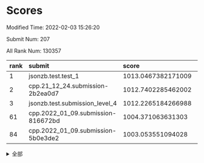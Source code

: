 # Scores

Modified Time: 2022-02-03 15:26:20

Submit Num: 207

All Rank Num: 130357

| rank |               submit               |       score        |       sigma        | pk_num |
| :--- | :--------------------------------- | :----------------- | :----------------- | :----- |
| 1    | jsonzb.test.test_1                 | 1013.0467382171009 | 0.8118451741479609 | 2517   |
| 2    | cpp.21_12_24.submission-2b2ea0d7   | 1012.7402285462002 | 0.7910332799291506 | 2519   |
| 3    | jsonzb.test.submission_level_4     | 1012.2265184266988 | 0.802639609922722  | 2517   |
| 61   | cpp.2022_01_09.submission-816672bd | 1004.371063631303  | 0.7075232641564058 | 2520   |
| 84   | cpp.2022_01_09.submission-5b0e3de2 | 1003.053551094028  | 0.724940705895335  | 2516   |


<details>
<summary>全部</summary>

| rank |                 submit                 |       score        |       sigma        | pk_num |
| :--- | :------------------------------------- | :----------------- | :----------------- | :----- |
| 1    | jsonzb.test.test_1                     | 1013.0467382171009 | 0.8118451741479609 | 2517   |
| 2    | cpp.21_12_24.submission-2b2ea0d7       | 1012.7402285462002 | 0.7910332799291506 | 2519   |
| 3    | jsonzb.test.submission_level_4         | 1012.2265184266988 | 0.802639609922722  | 2517   |
| 4    | gobigger.level_3.submission_level_3_19 | 1011.8213132999095 | 0.7662929870901836 | 2515   |
| 5    | gobigger.level_3.submission_level_3_33 | 1011.615283610784  | 0.7904939519064385 | 2523   |
| 6    | gobigger.level_3.submission_level_3_3  | 1011.5264496755165 | 0.7972819485991138 | 2520   |
| 7    | gobigger.level_3.submission_level_3_9  | 1011.5039171420241 | 0.7764831528223136 | 2517   |
| 8    | gobigger.level_3.submission_level_3_18 | 1011.0774382748076 | 0.7566417989053352 | 2522   |
| 9    | gobigger.level_3.submission_level_3_32 | 1011.0324523587694 | 0.7741165829600355 | 2521   |
| 10   | gobigger.level_3.submission_level_3_13 | 1010.9784857804702 | 0.7685203874137446 | 2519   |
| 11   | gobigger.level_3.submission_level_3_30 | 1010.7907240350831 | 0.771529645824709  | 2518   |
| 12   | gobigger.level_3.submission_level_3_38 | 1010.78324235137   | 0.7478743019462706 | 2517   |
| 13   | gobigger.level_3.submission_level_3_14 | 1010.6795588747589 | 0.7716819942290793 | 2524   |
| 14   | gobigger.level_3.submission_level_3_36 | 1010.5270747427376 | 0.7742462940481837 | 2516   |
| 15   | gobigger.level_3.submission_level_3_20 | 1010.5235762979046 | 0.7520562398926521 | 2523   |
| 16   | gobigger.level_3.submission_level_3_26 | 1010.5231702141838 | 0.7714243370316808 | 2519   |
| 17   | gobigger.level_3.submission_level_3_29 | 1010.4201839594019 | 0.7660065547585666 | 2518   |
| 18   | gobigger.level_3.submission_level_3_25 | 1010.3886267989951 | 0.7619436901937604 | 2516   |
| 19   | gobigger.level_3.submission_level_3_35 | 1010.3423353620825 | 0.7822902796191127 | 2521   |
| 20   | gobigger.level_3.submission_level_3_49 | 1010.2950544787233 | 0.7830534764077522 | 2517   |
| 21   | gobigger.level_3.submission_level_3_21 | 1010.2855610164787 | 0.7558669139253534 | 2520   |
| 22   | gobigger.level_3.submission_level_3_46 | 1010.2517096634002 | 0.7569061481716202 | 2520   |
| 23   | gobigger.level_3.submission_level_3_31 | 1010.1699925430864 | 0.7709470452868832 | 2520   |
| 24   | gobigger.level_3.submission_level_3_17 | 1010.0626913565036 | 0.7608997024032893 | 2518   |
| 25   | gobigger.level_3.submission_level_3_16 | 1010.0579781630416 | 0.7440425915924019 | 2515   |
| 26   | gobigger.level_3.submission_level_3_1  | 1010.0462589655199 | 0.7539497282035809 | 2513   |
| 27   | gobigger.level_3.submission_level_3_34 | 1010.0443002130634 | 0.7635298747005856 | 2523   |
| 28   | gobigger.level_3.submission_level_3_4  | 1010.0253109412517 | 0.7501266574625269 | 2520   |
| 29   | gobigger.level_3.submission_level_3_27 | 1009.9968212764203 | 0.7425414979180223 | 2521   |
| 30   | gobigger.level_3.submission_level_3_44 | 1009.9651482279774 | 0.7523092122185879 | 2521   |
| 31   | gobigger.level_3.submission_level_3_0  | 1009.9577341959058 | 0.7664715260239473 | 2520   |
| 32   | gobigger.level_3.submission_level_3_47 | 1009.8968336343761 | 0.7591101558657746 | 2519   |
| 33   | gobigger.level_3.submission_level_3_22 | 1009.7686544849697 | 0.7540535998535268 | 2519   |
| 34   | gobigger.level_3.submission_level_3_12 | 1009.7547892239344 | 0.75943419194837   | 2523   |
| 35   | gobigger.level_3.submission_level_3_15 | 1009.6914934736877 | 0.7558820600110115 | 2520   |
| 36   | gobigger.level_3.submission_level_3_10 | 1009.6386700545693 | 0.767168886196742  | 2522   |
| 37   | gobigger.level_3.submission_level_3_7  | 1009.5869810705373 | 0.7679105497622557 | 2521   |
| 38   | gobigger.level_3.submission_level_3_40 | 1009.5150342345019 | 0.7472842208947682 | 2518   |
| 39   | gobigger.level_3.submission_level_3_23 | 1009.4831267747377 | 0.7590340686469114 | 2515   |
| 40   | gobigger.level_3.submission_level_3_48 | 1009.4593119832568 | 0.7524553468370202 | 2515   |
| 41   | gobigger.level_3.submission_level_3_43 | 1009.4202271166581 | 0.7590275324401782 | 2519   |
| 42   | gobigger.level_3.submission_level_3_37 | 1009.4174143667424 | 0.7762621407504056 | 2519   |
| 43   | gobigger.level_3.submission_level_3_6  | 1009.4075491167503 | 0.7362949124915619 | 2521   |
| 44   | gobigger.level_3.submission_level_3_45 | 1009.2951214678644 | 0.7357944799257649 | 2523   |
| 45   | gobigger.level_3.submission_level_3_28 | 1009.1652929762195 | 0.779080327048644  | 2518   |
| 46   | gobigger.level_3.submission_level_3_2  | 1009.0962417587748 | 0.7494040341392887 | 2518   |
| 47   | gobigger.level_3.submission_level_3_41 | 1008.9439385847913 | 0.7332403159590025 | 2516   |
| 48   | gobigger.level_3.submission_level_3_8  | 1008.9413603129659 | 0.7440894107973599 | 2514   |
| 49   | gobigger.level_3.submission_level_3_39 | 1008.857429408549  | 0.7448835988617349 | 2518   |
| 50   | gobigger.level_3.submission_level_3_5  | 1008.8571469222519 | 0.7813264335032684 | 2521   |
| 51   | gobigger.level_3.submission_level_3_11 | 1008.6578175417486 | 0.7569940851208907 | 2520   |
| 52   | gobigger.level_3.submission_level_3_24 | 1008.1794772895322 | 0.7554886442582132 | 2510   |
| 53   | gobigger.level_3.submission_level_3_42 | 1008.1204883205453 | 0.738436468472994  | 2520   |
| 54   | gobigger.level_1.submission_level_1_5  | 1005.1561671412015 | 0.7373261725147778 | 2519   |
| 55   | gobigger.level_1.submission_level_1_7  | 1005.0933293562329 | 0.7209177271542561 | 2514   |
| 56   | gobigger.level_1.submission_level_1_32 | 1005.0341271404777 | 0.7324583515469592 | 2520   |
| 57   | gobigger.level_1.submission_level_1_21 | 1004.9717969697133 | 0.7281721582500321 | 2516   |
| 58   | gobigger.level_1.submission_level_1_31 | 1004.6237360434699 | 0.7151535422187686 | 2521   |
| 59   | gobigger.level_1.submission_level_1_10 | 1004.498613445811  | 0.721957253058271  | 2520   |
| 60   | gobigger.level_1.submission_level_1_15 | 1004.4234585616849 | 0.7182418236308747 | 2519   |
| 61   | cpp.2022_01_09.submission-816672bd     | 1004.371063631303  | 0.7075232641564058 | 2520   |
| 62   | gobigger.level_1.submission_level_1_40 | 1004.1689874818634 | 0.721228456116746  | 2517   |
| 63   | gobigger.level_1.submission_level_1_49 | 1004.1525985536956 | 0.7244615527740946 | 2520   |
| 64   | gobigger.level_1.submission_level_1_28 | 1004.0820087539969 | 0.712336407591579  | 2519   |
| 65   | gobigger.level_1.submission_level_1_4  | 1004.0511048946474 | 0.7138681156784885 | 2521   |
| 66   | gobigger.level_1.submission_level_1_18 | 1004.0161007843642 | 0.7225134562271638 | 2517   |
| 67   | gobigger.level_1.submission_level_1_48 | 1004.0157641526891 | 0.7180894530427594 | 2517   |
| 68   | gobigger.level_1.submission_level_1_23 | 1003.866398707902  | 0.7169190607515443 | 2516   |
| 69   | gobigger.level_1.submission_level_1_6  | 1003.8439670904543 | 0.719524802513481  | 2521   |
| 70   | gobigger.level_1.submission_level_1_42 | 1003.8287780380398 | 0.7190574572623203 | 2518   |
| 71   | gobigger.level_1.submission_level_1_1  | 1003.8112761684521 | 0.7142322037920362 | 2518   |
| 72   | gobigger.level_1.submission_level_1_24 | 1003.6888352870927 | 0.7070176940718192 | 2523   |
| 73   | gobigger.level_1.submission_level_1_45 | 1003.6252543341488 | 0.7264770046745451 | 2516   |
| 74   | gobigger.level_1.submission_level_1_8  | 1003.5973904694746 | 0.7146972743317611 | 2525   |
| 75   | gobigger.level_1.submission_level_1_26 | 1003.57734906783   | 0.7047285124198336 | 2517   |
| 76   | gobigger.level_1.submission_level_1_37 | 1003.5281035031641 | 0.7180924757104303 | 2517   |
| 77   | gobigger.level_1.submission_level_1_9  | 1003.4735580554778 | 0.7171326043295883 | 2519   |
| 78   | gobigger.level_1.submission_level_1_20 | 1003.4607801667045 | 0.7297335278907499 | 2521   |
| 79   | gobigger.level_1.submission_level_1_41 | 1003.254848971085  | 0.7098450409757739 | 2513   |
| 80   | gobigger.level_1.submission_level_1_36 | 1003.195640755419  | 0.709906817569675  | 2517   |
| 81   | gobigger.level_1.submission_level_1_34 | 1003.1868947300712 | 0.7199169150197434 | 2519   |
| 82   | gobigger.level_1.submission_level_1_35 | 1003.1555640746708 | 0.7226889931943996 | 2522   |
| 83   | gobigger.level_1.submission_level_1_43 | 1003.1373712884983 | 0.7149844666070143 | 2523   |
| 84   | cpp.2022_01_09.submission-5b0e3de2     | 1003.053551094028  | 0.724940705895335  | 2516   |
| 85   | gobigger.level_1.submission_level_1_2  | 1003.0206681514562 | 0.7190539915637457 | 2518   |
| 86   | gobigger.level_1.submission_level_1_11 | 1002.971921572121  | 0.7023416724835838 | 2521   |
| 87   | gobigger.level_1.submission_level_1_29 | 1002.9534305525281 | 0.7149748495955716 | 2519   |
| 88   | gobigger.level_1.submission_level_1_38 | 1002.9469622765779 | 0.7148102021724658 | 2518   |
| 89   | gobigger.level_1.submission_level_1_47 | 1002.9377187658172 | 0.7109939941602609 | 2523   |
| 90   | gobigger.level_1.submission_level_1_30 | 1002.8802103553573 | 0.7214279178488613 | 2524   |
| 91   | gobigger.level_1.submission_level_1_25 | 1002.84766219129   | 0.7080761823619338 | 2520   |
| 92   | gobigger.level_1.submission_level_1_13 | 1002.839377355376  | 0.7159902689709335 | 2516   |
| 93   | gobigger.level_1.submission_level_1_0  | 1002.8343243458116 | 0.7145765462671971 | 2518   |
| 94   | gobigger.level_1.submission_level_1_22 | 1002.7558019292214 | 0.7188836836438112 | 2518   |
| 95   | gobigger.level_1.submission_level_1_39 | 1002.7363168352078 | 0.717519009004048  | 2522   |
| 96   | gobigger.level_1.submission_level_1_27 | 1002.7189526416641 | 0.7124294189045665 | 2515   |
| 97   | gobigger.level_1.submission_level_1_12 | 1002.706073197271  | 0.7204354559989816 | 2518   |
| 98   | gobigger.level_1.submission_level_1_46 | 1002.6539684038936 | 0.7084946324066349 | 2521   |
| 99   | gobigger.level_1.submission_level_1_19 | 1002.6140523571282 | 0.7092650438050978 | 2519   |
| 100  | gobigger.level_1.submission_level_1_33 | 1002.6076109349781 | 0.7056518331332026 | 2520   |
| 101  | gobigger.level_1.submission_level_1_16 | 1002.580860463995  | 0.7209238082905187 | 2517   |
| 102  | gobigger.level_1.submission_level_1_44 | 1002.5033501961626 | 0.720361971897819  | 2517   |
| 103  | gobigger.level_1.submission_level_1_3  | 1002.3968596682672 | 0.712225890124386  | 2517   |
| 104  | gobigger.level_1.submission_level_1_17 | 1002.3401096313016 | 0.7195654054947895 | 2516   |
| 105  | gobigger.level_1.submission_level_1_14 | 1001.9558836743867 | 0.7113429344048378 | 2516   |
| 106  | gobigger.random.submission_random_12   | 997.0143377638146  | 0.7024854607421981 | 2522   |
| 107  | gobigger.random.submission_random_5    | 996.9138949333845  | 0.706119255362016  | 2522   |
| 108  | gobigger.random.submission_random_14   | 996.823049200774   | 0.7028419924020679 | 2523   |
| 109  | gobigger.random.submission_random_41   | 996.8092919399771  | 0.7252666524326228 | 2522   |
| 110  | gobigger.random.submission_random_8    | 996.7795408056111  | 0.7114595279887541 | 2511   |
| 111  | gobigger.random.submission_random_35   | 996.7553300534945  | 0.7074476759958103 | 2521   |
| 112  | gobigger.random.submission_random_18   | 996.6809726458988  | 0.7006581799762167 | 2516   |
| 113  | gobigger.random.submission_random_27   | 996.651091500735   | 0.7124839312630106 | 2517   |
| 114  | gobigger.random.submission_random_1    | 996.5238664395526  | 0.7173943962732483 | 2524   |
| 115  | gobigger.random.submission_random_30   | 996.4854836638783  | 0.7066357976376811 | 2518   |
| 116  | gobigger.random.submission_random_33   | 996.2844990233812  | 0.7046592742229526 | 2521   |
| 117  | gobigger.random.submission_random_3    | 996.2415454711349  | 0.714683031624603  | 2520   |
| 118  | gobigger.random.submission_random_9    | 996.1267705042379  | 0.7036596433382165 | 2510   |
| 119  | gobigger.random.submission_random_13   | 996.0643108024195  | 0.7070316687510771 | 2520   |
| 120  | gobigger.random.submission_random_19   | 996.0175318660347  | 0.6940624609836866 | 2516   |
| 121  | gobigger.random.submission_random_7    | 995.9280360389038  | 0.704899985222086  | 2513   |
| 122  | gobigger.random.submission_random_32   | 995.915952898797   | 0.7267699061745019 | 2521   |
| 123  | gobigger.random.submission_random_31   | 995.8500035360246  | 0.7246861373037107 | 2521   |
| 124  | gobigger.random.submission_random_2    | 995.8484430824919  | 0.7182532169365666 | 2517   |
| 125  | gobigger.random.submission_random_25   | 995.8431787600803  | 0.7090019651777829 | 2520   |
| 126  | gobigger.random.submission_random_24   | 995.7504665753655  | 0.7230246701912005 | 2520   |
| 127  | gobigger.random.submission_random_6    | 995.6990195369699  | 0.7168815868647843 | 2523   |
| 128  | gobigger.random.submission_random_22   | 995.6700695890038  | 0.7075292883759644 | 2516   |
| 129  | gobigger.random.submission_random_38   | 995.6061147959616  | 0.7088239304647529 | 2515   |
| 130  | gobigger.random.submission_random_39   | 995.580702549056   | 0.7076800075425274 | 2518   |
| 131  | gobigger.random.submission_random_37   | 995.5730665718181  | 0.7186303273529097 | 2522   |
| 132  | gobigger.random.submission_random_40   | 995.5656682179066  | 0.7100741994379205 | 2518   |
| 133  | gobigger.random.submission_random_10   | 995.5382495687743  | 0.7148705781710005 | 2523   |
| 134  | gobigger.random.submission_random_36   | 995.5283353768716  | 0.711265275096556  | 2524   |
| 135  | gobigger.random.submission_random_46   | 995.4816696337975  | 0.7180417047757225 | 2516   |
| 136  | gobigger.random.submission_random_26   | 995.4343353954472  | 0.7042726006490314 | 2520   |
| 137  | gobigger.random.submission_random_47   | 995.3797618499092  | 0.7106196624807762 | 2521   |
| 138  | gobigger.random.submission_random_28   | 995.3751132158828  | 0.7152303549537327 | 2521   |
| 139  | gobigger.random.submission_random_48   | 995.3505015761251  | 0.7092910009300684 | 2519   |
| 140  | gobigger.random.submission_random_29   | 995.3464225194338  | 0.7147039211550319 | 2521   |
| 141  | gobigger.random.submission_random_0    | 995.3216544210325  | 0.7225444966147304 | 2519   |
| 142  | gobigger.random.submission_random_23   | 995.2915116974748  | 0.7212065167694056 | 2519   |
| 143  | gobigger.random.submission_random_4    | 995.1855291805308  | 0.7176823400436783 | 2521   |
| 144  | gobigger.random.submission_random_34   | 995.1709340252203  | 0.7189307965018769 | 2520   |
| 145  | gobigger.random.submission_random_20   | 995.1683632027275  | 0.7040050347756287 | 2518   |
| 146  | gobigger.random.submission_random_44   | 995.1528731095887  | 0.7106041314551582 | 2518   |
| 147  | gobigger.random.submission_random_15   | 995.11808659023    | 0.7195154274121809 | 2516   |
| 148  | gobigger.random.submission_random_17   | 995.0813000196974  | 0.6991547783839143 | 2519   |
| 149  | gobigger.random.submission_random_21   | 995.0421298173953  | 0.7219421290681649 | 2520   |
| 150  | gobigger.random.submission_random_45   | 995.0242626020148  | 0.7023323796434774 | 2520   |
| 151  | gobigger.random.submission_random_49   | 994.9714206611103  | 0.7121719328902278 | 2523   |
| 152  | gobigger.random.submission_random_16   | 994.7681231929819  | 0.7217352824666243 | 2518   |
| 153  | gobigger.random.submission_random_42   | 994.6965134009309  | 0.7153037172968558 | 2526   |
| 154  | gobigger.random.submission_random_43   | 994.5422019751952  | 0.7152668643681354 | 2524   |
| 155  | gobigger.random.submission_random_11   | 994.0924122441056  | 0.718413015170612  | 2521   |
| 156  | gobigger.level_2.submission_level_2_0  | 993.7158081944974  | 0.734825234327163  | 2516   |
| 157  | gobigger.level_2.submission_level_2_2  | 993.571723024603   | 0.7400279164096996 | 2517   |
| 158  | gobigger.level_2.submission_level_2_11 | 993.5707907370454  | 0.7290151811258677 | 2517   |
| 159  | gobigger.level_2.submission_level_2_31 | 993.5094216084685  | 0.7246878892598841 | 2518   |
| 160  | gobigger.level_2.submission_level_2_9  | 993.3286702595603  | 0.7361690618593117 | 2521   |
| 161  | gobigger.level_2.submission_level_2_30 | 993.1831499659054  | 0.7397185660301434 | 2522   |
| 162  | gobigger.level_2.submission_level_2_20 | 993.125262426856   | 0.7320621726180615 | 2517   |
| 163  | gobigger.level_2.submission_level_2_1  | 993.0223914463348  | 0.7217782795014167 | 2518   |
| 164  | gobigger.level_2.submission_level_2_18 | 992.9307216902218  | 0.7395568634212141 | 2515   |
| 165  | gobigger.level_2.submission_level_2_36 | 992.8590840815749  | 0.7690445380400305 | 2519   |
| 166  | gobigger.level_2.submission_level_2_46 | 992.829955435605   | 0.7410324553546487 | 2523   |
| 167  | gobigger.level_2.submission_level_2_14 | 992.7818322848673  | 0.7324235749280671 | 2516   |
| 168  | gobigger.level_2.submission_level_2_37 | 992.7460606940525  | 0.7479235447664796 | 2515   |
| 169  | gobigger.level_2.submission_level_2_17 | 992.7191531383093  | 0.7343071452343468 | 2515   |
| 170  | gobigger.level_2.submission_level_2_40 | 992.6940696383334  | 0.7416520588994142 | 2520   |
| 171  | gobigger.level_2.submission_level_2_24 | 992.6889056087367  | 0.761187372865008  | 2518   |
| 172  | gobigger.level_2.submission_level_2_7  | 992.6630765743605  | 0.7365277983052804 | 2522   |
| 173  | gobigger.level_2.submission_level_2_22 | 992.661820983193   | 0.7565299522384753 | 2516   |
| 174  | gobigger.level_2.submission_level_2_13 | 992.5836780697203  | 0.7362589499114183 | 2524   |
| 175  | gobigger.level_2.submission_level_2_39 | 992.4570041745641  | 0.740812785185893  | 2516   |
| 176  | gobigger.level_2.submission_level_2_41 | 992.3941430166054  | 0.7496582374975834 | 2516   |
| 177  | gobigger.level_2.submission_level_2_5  | 992.3380959435233  | 0.7259819247215964 | 2519   |
| 178  | gobigger.level_2.submission_level_2_25 | 992.2817831965912  | 0.7262349128449954 | 2521   |
| 179  | gobigger.level_2.submission_level_2_47 | 992.2813121846655  | 0.7474859365273244 | 2522   |
| 180  | gobigger.level_2.submission_level_2_16 | 992.2527858394352  | 0.7423450813282086 | 2518   |
| 181  | gobigger.level_2.submission_level_2_27 | 992.1976018452106  | 0.737504696151283  | 2520   |
| 182  | gobigger.level_2.submission_level_2_34 | 992.1785731322077  | 0.7436662241411192 | 2517   |
| 183  | gobigger.level_2.submission_level_2_3  | 992.1565721164827  | 0.7469775969369998 | 2518   |
| 184  | gobigger.level_2.submission_level_2_29 | 992.051039531723   | 0.7535646291804933 | 2518   |
| 185  | gobigger.level_2.submission_level_2_15 | 991.973035730482   | 0.7735513457122917 | 2517   |
| 186  | gobigger.level_2.submission_level_2_32 | 991.8359745950289  | 0.7270194576576032 | 2519   |
| 187  | gobigger.level_2.submission_level_2_43 | 991.7134663243731  | 0.7412997772182696 | 2520   |
| 188  | gobigger.level_2.submission_level_2_44 | 991.7019281532229  | 0.749768212768049  | 2522   |
| 189  | gobigger.level_2.submission_level_2_48 | 991.6898062724318  | 0.7517355587573948 | 2520   |
| 190  | gobigger.level_2.submission_level_2_12 | 991.5948519261514  | 0.7603361615977174 | 2519   |
| 191  | gobigger.level_2.submission_level_2_49 | 991.5406944674356  | 0.762529631739398  | 2518   |
| 192  | gobigger.level_2.submission_level_2_6  | 991.5317773532895  | 0.7537091795109465 | 2521   |
| 193  | gobigger.level_2.submission_level_2_33 | 991.444050406044   | 0.7302610936687017 | 2515   |
| 194  | gobigger.level_2.submission_level_2_19 | 991.3573108173238  | 0.7402629879770897 | 2516   |
| 195  | gobigger.level_2.submission_level_2_8  | 991.3009356080695  | 0.7247020050365021 | 2520   |
| 196  | gobigger.level_2.submission_level_2_23 | 991.2707473556535  | 0.7513736745786139 | 2519   |
| 197  | gobigger.level_2.submission_level_2_35 | 991.2522934502891  | 0.7554439236845538 | 2518   |
| 198  | gobigger.level_2.submission_level_2_28 | 991.1424722585077  | 0.7486892218258041 | 2516   |
| 199  | gobigger.level_2.submission_level_2_45 | 991.0394064001246  | 0.7605922287336934 | 2523   |
| 200  | gobigger.level_2.submission_level_2_10 | 991.0217094504233  | 0.7534443212657373 | 2519   |
| 201  | gobigger.level_2.submission_level_2_42 | 990.8021148666553  | 0.7469192402939008 | 2522   |
| 202  | gobigger.level_2.submission_level_2_21 | 990.7042621654084  | 0.7545222067111635 | 2525   |
| 203  | gobigger.level_2.submission_level_2_26 | 990.6028049140264  | 0.7883214815152046 | 2524   |
| 204  | gobigger.level_2.submission_level_2_4  | 990.1120765157385  | 0.750329942932751  | 2518   |
| 205  | gobigger.level_2.submission_level_2_38 | 989.9292847374703  | 0.7814422703475113 | 2521   |
| 206  | gobigger.none.submission_none_0        | 976.5407772646886  | 1.481674025054237  | 2522   |
| 207  | gobigger.none.submission_none_1        | 975.492412126695   | 1.5222799982454294 | 2516   |

</details>